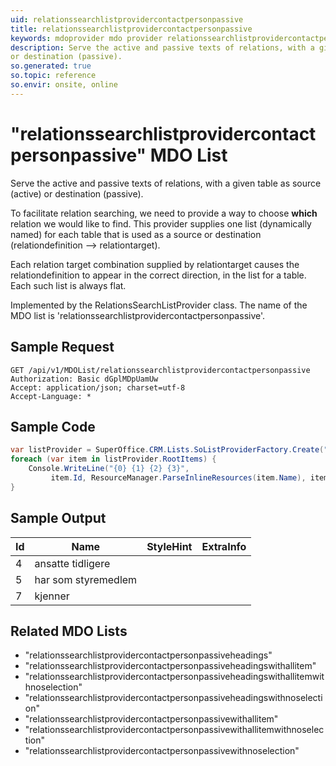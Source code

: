 ```yaml
---
uid: relationssearchlistprovidercontactpersonpassive
title: relationssearchlistprovidercontactpersonpassive
keywords: mdoprovider mdo provider relationssearchlistprovidercontactpersonpassive
description: Serve the active and passive texts of relations, with a given table as source (active)
or destination (passive).
so.generated: true
so.topic: reference
so.envir: onsite, online
---
```


# "relationssearchlistprovidercontactpersonpassive" MDO List
Serve the active and passive texts of relations, with a given table as source (active)
or destination (passive).

To facilitate relation searching, we need to provide a way to choose <b>which</b> relation we
would like to find. This provider supplies one list (dynamically named) for each table that
is used as a source or destination (relationdefinition --&gt; relationtarget).

Each relation target combination supplied by relationtarget causes the relationdefinition to
appear in the correct direction, in the list for a table. Each such list is always flat.

Implemented by the <see cref="T:SuperOffice.CRM.Lists.RelationsSearchListProvider">RelationsSearchListProvider</see> class.
The name of the MDO list is 'relationssearchlistprovidercontactpersonpassive'.




## Sample Request

```http!
GET /api/v1/MDOList/relationssearchlistprovidercontactpersonpassive
Authorization: Basic dGplMDpUamUw
Accept: application/json; charset=utf-8
Accept-Language: *

```

## Sample Code
```cs
var listProvider = SuperOffice.CRM.Lists.SoListProviderFactory.Create("relationssearchlistprovidercontactpersonpassive", forceFlatList: true);
foreach (var item in listProvider.RootItems) {
    Console.WriteLine("{0} {1} {2} {3}", 
         item.Id, ResourceManager.ParseInlineResources(item.Name), item.StyleHint, item.ExtraInfo);
}
```

## Sample Output

|Id   | Name  |StyleHint|ExtraInfo |
| --- | ----- | ------- | -------- |
|4|ansatte tidligere|||
|5|har som styremedlem|||
|7|kjenner|||


## Related MDO Lists

* "relationssearchlistprovidercontactpersonpassiveheadings"
* "relationssearchlistprovidercontactpersonpassiveheadingswithallitem"
* "relationssearchlistprovidercontactpersonpassiveheadingswithallitemwithnoselection"
* "relationssearchlistprovidercontactpersonpassiveheadingswithnoselection"
* "relationssearchlistprovidercontactpersonpassivewithallitem"
* "relationssearchlistprovidercontactpersonpassivewithallitemwithnoselection"
* "relationssearchlistprovidercontactpersonpassivewithnoselection"
